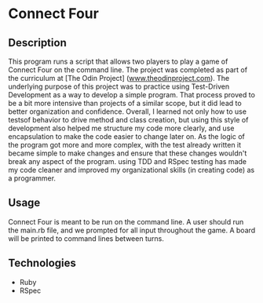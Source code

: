 # Connect Four

## Description

This program runs a script that allows two players to play a game of Connect Four on the command line. The project was completed as part of the curriculum at [The Odin Project] (www.theodinproject.com). The underlying purpose of this project was to practice using Test-Driven Development as a way to develop a simple program. That process proved to be a bit more intensive than projects of a similar scope, but it did lead to better organization and confidence. Overall, I learned not only how to use testsof behavior to drive method and class creation, but using this style of development also helped me structure my code more clearly, and use encapsulation to make the code easier to change later on. As the logic of the program got more and more complex, with the test already written it became simple to make changes and ensure that these changes wouldn't break any aspect of the program. using TDD and RSpec testing has made my code cleaner and improved my organizational skills (in creating code) as a programmer.

## Usage

Connect Four is meant to be run on the command line. A user should run the main.rb file, and we prompted for all input throughout the game. A board will be printed to command lines between turns.

## Technologies

- Ruby
- RSpec
